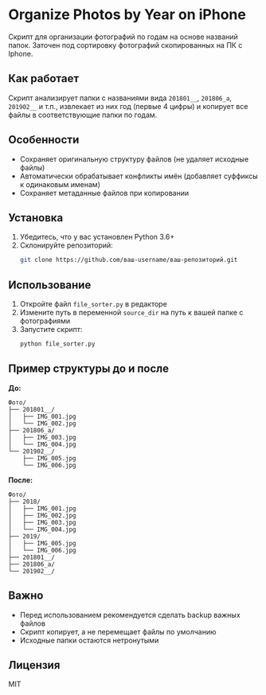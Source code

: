 # Organize Photos by Year on iPhone

Скрипт для организации фотографий по годам на основе названий папок. Заточен под сортировку фотографий скопированных на ПК с Iphone.

## Как работает

Скрипт анализирует папки с названиями вида `201801__`, `201806_a`, `201902__` и т.п., извлекает из них год (первые 4 цифры) и копирует все файлы в соответствующие папки по годам.

## Особенности

- Сохраняет оригинальную структуру файлов (не удаляет исходные файлы)
- Автоматически обрабатывает конфликты имён (добавляет суффиксы к одинаковым именам)
- Сохраняет метаданные файлов при копировании

## Установка

1. Убедитесь, что у вас установлен Python 3.6+
2. Склонируйте репозиторий:
   ```bash
   git clone https://github.com/ваш-username/ваш-репозиторий.git
   ```

## Использование

1. Откройте файл `file_sorter.py` в редакторе
2. Измените путь в переменной `source_dir` на путь к вашей папке с фотографиями
3. Запустите скрипт:
   ```bash
   python file_sorter.py
   ```

## Пример структуры до и после

**До:**
```
Фото/
├── 201801__/
│   ├── IMG_001.jpg
│   └── IMG_002.jpg
├── 201806_a/
│   ├── IMG_003.jpg
│   └── IMG_004.jpg
└── 201902__/
    ├── IMG_005.jpg
    └── IMG_006.jpg
```

**После:**
```
Фото/
├── 2018/
│   ├── IMG_001.jpg
│   ├── IMG_002.jpg
│   ├── IMG_003.jpg
│   └── IMG_004.jpg
├── 2019/
│   ├── IMG_005.jpg
│   └── IMG_006.jpg
├── 201801__/
├── 201806_a/
└── 201902__/
```

## Важно

- Перед использованием рекомендуется сделать backup важных файлов
- Скрипт копирует, а не перемещает файлы по умолчанию
- Исходные папки остаются нетронутыми

## Лицензия

MIT